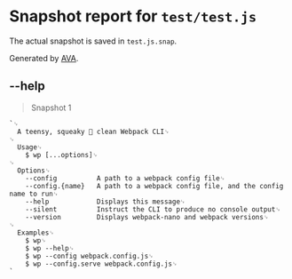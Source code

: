 # Snapshot report for `test/test.js`

The actual snapshot is saved in `test.js.snap`.

Generated by [AVA](https://ava.li).

## --help

> Snapshot 1

    `␊
      A teensy, squeaky 🐤 clean Webpack CLI␊
    ␊
      Usage␊
        $ wp [...options]␊
    ␊
      Options␊
        --config          A path to a webpack config file␊
        --config.{name}   A path to a webpack config file, and the config name to run␊
        --help            Displays this message␊
        --silent          Instruct the CLI to produce no console output␊
        --version         Displays webpack-nano and webpack versions␊
    ␊
      Examples␊
        $ wp␊
        $ wp --help␊
        $ wp --config webpack.config.js␊
        $ wp --config.serve webpack.config.js␊
    `
